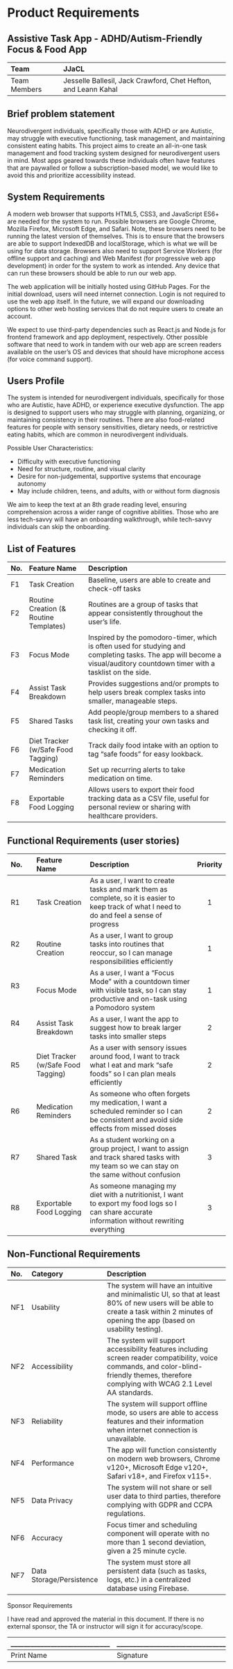 # Product Requirements

## Assistive Task App - ADHD/Autism-Friendly Focus & Food App

| Team | **JJaCL** |
| :---- | :---- |
| Team Members | Jesselle Ballesil, Jack Crawford, Chet Hefton, and Leann Kahal |

## Brief problem statement

Neurodivergent individuals, specifically those with ADHD or are Autistic, may struggle with executive functioning, task management, and maintaining consistent eating habits. This project aims to create an all-in-one task management and food tracking system designed for neurodivergent users in mind. Most apps geared towards these individuals often have features that are paywalled or follow a subscription-based model, we would like to avoid this and prioritize accessibility instead.

## System Requirements

A modern web browser that supports HTML5, CSS3, and JavaScript ES6+ are needed for the system to run. Possible browsers are Google Chrome, Mozilla Firefox, Microsoft Edge, and Safari. Note, these browsers need to be running the latest version of themselves. This is to ensure that the browsers are able to support IndexedDB and localStorage, which is what we will be using for data storage. Browsers also need to support Service Workers (for offline support and caching) and Web Manifest (for progressive web app development) in order for the system to work as intended. Any device that can run these browsers should be able to run our web app.

The web application will be initially hosted using GitHub Pages. For the initial download, users will need internet connection. Login is not required to use the web app itself. In the future, we will expand our downloading options to other web hosting services that do not require users to create an account.

We expect to use third-party dependencies such as React.js and Node.js for frontend framework and app deployment, respectively. Other possible software that need to work in tandem with our web app are screen readers available on the user’s OS and devices that should have microphone access (for voice command support).

## Users Profile

The system is intended for neurodivergent individuals, specifically for those who are Autistic, have ADHD, or experience executive dysfunction. The app is designed to support users who may struggle with planning, organizing, or maintaining consistency in their routines. There are also food-related features for people with sensory sensitivities, dietary needs, or restrictive eating habits, which are common in neurodivergent individuals.

Possible User Characteristics:

* Difficulty with executive functioning  
* Need for structure, routine, and visual clarity  
* Desire for non-judgemental, supportive systems that encourage autonomy  
* May include children, teens, and adults, with or without form diagnosis

We aim to keep the text at an 8th grade reading level, ensuring comprehension across a wider range of cognitive abilities. Those who are less tech-savvy will have an onboarding walkthrough, while tech-savvy individuals can skip the onboarding.

## List of Features

| No. | Feature Name | Description |
| :---- | :---- | :---- |
| F1 | Task Creation | Baseline, users are able to create and check-off tasks  |
| F2 | Routine Creation (& Routine Templates) | Routines are a group of tasks that appear consistently throughout the user’s life.  |
| F3 | Focus Mode | Inspired by the pomodoro-timer, which is often used for studying and completing tasks. The app will become a visual/auditory countdown timer with a tasklist on the side. |
| F4 | Assist Task Breakdown | Provides suggestions and/or prompts to help users break complex tasks into smaller, manageable steps. |
| F5 | Shared Tasks  | Add people/group members to a shared task list, creating your own tasks and checking it off. |
| F6 | Diet Tracker (w/Safe Food Tagging) | Track daily food intake with an option to tag “safe foods” for easy lookback. |
| F7  | Medication Reminders | Set up recurring alerts to take medication on time. |
| F8 | Exportable Food Logging | Allows users to export their food tracking data as a CSV file, useful for personal review or sharing with healthcare providers. |

## Functional Requirements (user stories)

| No. | Feature Name | Description | Priority |
| :---- | :---- | :---- | :---: |
| R1     | Task Creation | As a user, I want to create tasks and mark them as complete, so it is easier to keep track of what I need to do and feel a sense of progress | 1 |
| R2       | Routine Creation | As a user, I want to group tasks into routines that reoccur, so I can manage responsibilities efficiently | 1 |
| R3        | Focus Mode | As a user, I want a “Focus Mode” with a countdown timer with visible task, so I can stay productive and on-task using a Pomodoro system | 1 |
| R4        | Assist Task Breakdown | As a user, I want the app to suggest how to break larger tasks into smaller steps | 2 |
| R5   | Diet Tracker (w/Safe Food Tagging) | As a user with sensory issues around food, I want to track what I eat and mark “safe foods” so I can plan meals efficiently | 2 |
| R6 | Medication Reminders | As someone who often forgets my medication, I want a scheduled reminder so I can be consistent and avoid side effects from missed doses | 2 |
| R7 | Shared Task | As a student working on a group project, I want to assign and track shared tasks with my team so we can stay on the same without confusion | 3 |
| R8 | Exportable Food Logging | As someone managing my diet with a nutritionist, I want to export my food logs so I can share accurate information without rewriting everything | 3 |

## Non-Functional Requirements

| No. | Category | Description |
| :---- | :---- | :---- |
| NF1 | Usability | The system will have an intuitive and minimalistic UI, so that at least 80%  of new users will be able to create a task within 2 minutes of opening the app (based on usability testing). |
| NF2 | Accessibility | The system will support accessibility features including screen reader compatibility, voice commands, and color-blind-friendly themes, therefore complying with WCAG 2.1 Level AA standards. |
| NF3 | Reliability | The system will support offline mode, so users are able to access features and their information when internet connection is unavailable. |
| NF4 | Performance | The app will function consistently on modern web browsers, Chrome v120+, Microsoft Edge v120+, Safari v18+, and Firefox v115+. |
| NF5 | Data Privacy | The system will not share or sell user data to third parties, therefore complying with GDPR and CCPA regulations. |
| NF6 | Accuracy | Focus timer and scheduling component will operate with no more than 1 second deviation, given a 25 minute cycle. |
| NF7 | Data Storage/Persistence | The system must store all persistent data (such as tasks, logs, etc.) in a centralized database using Firebase. |

Sponsor Requirements

I have read and approved the material in this document.  If there is no external sponsor, the TA or instructor will sign it for accuracy/scope.

| \_\_\_\_\_\_\_\_\_\_\_\_\_\_\_\_\_\_\_\_\_\_\_\_\_\_\_\_\_\_ | \_\_\_\_\_\_\_\_\_\_\_\_\_\_\_\_\_\_\_\_\_\_\_\_\_\_\_\_\_\_\_\_\_\_\_ | \_\_\_\_\_\_\_\_\_ |
| :---- | :---- | :---- |
| Print Name | Signature | Date |

